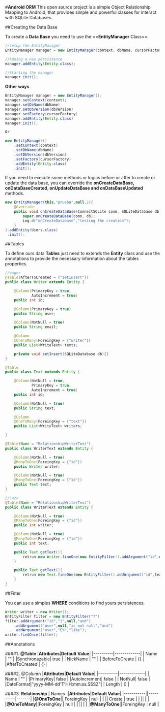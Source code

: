 #**Android ORM**
This open source project is a simple Object Relationship Mapping to Android, that provides simple and powerful classes for interact with SQLite Databases.


##Creating the Data Base

To create a **Data Base** you need to use the ==**EntityManager** Class==.

```java
//setup the EntityManager
EntityManager manager = new EntityManager(context, dbName, cursorFactory, dbVersion);

//Adding a new persistence
manager.addEntity(Entity.class);

//Starting the manager
manager.init();
```
**Other ways**
```java
EntityManager manager = new EntityManager();
manager.setContext(context);
manager.setDbName(dbName)
manager.setDbVersion(dbVersion)
manager.setFactory(cursorFactory)
manager.addEntity(Entity.class)
manager.init();

Or

new EntityManager()
	.setContext(context)
    .setDbName(dbName)
	.setDbVersion(dbVersion)
    .setFactory(cursorFactory)
    .addEntity(Entity.class)
    .init();
```

If you need to execute some methods or logics before or after to create or update the data base, you can override the **onCreateDataBase, onDataBaseCreated, onUpdateDataBase and onDataBaseUpdated** methods.

```java
new EntityManager(this,"prueba",null,2){
    @Override
    public void onCreateDataBase(ConnectSQLite conn, SQLiteDatabase db) {
        super.onCreateDataBase(conn, db);
        Log.d("onCreateDatabase","testing the creation");
    }
}.addEntity(Users.class)
 .init();
```

##Tables

To define ours data **Tables** just need to extends the **Entity** class and use the annotations to provide the necessary information about the tables properties.

```java
//eager
@Table(AfterToCreated = {"setInsert"})
public class Writer extends Entity {

    @Column(PrimaryKey = true,
            AutoIncrement = true)
    public int id;

    @Column(PrimaryKey = true)
    public String user;

    @Column(NotNull = true)
    public String email;

    @Column
    @OneToMany(ForeingKey = {"writer"})
    public List<WriteText> texts;

    private void setInsert(SQLiteDatabase db){}
}

@Table
public class Text extends Entity {

    @Column(NotNull = true,
            PrimaryKey = true,
            AutoIncrement = true)
    public int id;

    @Column(NotNull = true)
    public String text;

    @Column
    @OneToMany(ForeingKey = {"text"})
    public List<WriteText> writers;

}

@Table(Name = "RelationshipWriterText")
public class WriterText extends Entity {

    @Column(NotNull = true)
    @ManyToOne(ForeingKey = {"id"})
    public Writer writer;

    @Column(NotNull = true)
    @ManyToOne(ForeingKey = {"id"})
    public Text text;
}

//Lazy
@Table(Name = "RelationshipWriterText")
public class WriterText extends Entity {

    @Column(NotNull = true)
    @ManyToOne(ForeingKey = {"id"})
    public int writer;

    @Column(NotNull = true)
    @ManyToOne(ForeingKey = {"id"})
    public int text;

	public Text getText(){
    	retrun new Writer.fineOne(new EntityFilter().addArgument("id",writer+""));
    }

    public Text getText(){
    	retrun new Text.fineOne(new EntityFilter().addArgument("id",text+""));
    }
}
```

##Filter

You can use a simples **WHERE** conditions to find yours persistences.

```java
Writer writer = new Writer();
EntityFilter filter = new EntityFilter("?")
filter.addArgument("id","1",null,"and")
	.addArgument("user",null,"is not null","and")
    .addArgument("user","E%","like");
writer.findOnce(filter);
```

##Annotations

####1. **@Table**
|**Attributes**|**Default Value**|
|----------|-------------|
| Name     | 	""       |
|Synchronazable| true	 |
| NickName |	""		 |
| BeforeToCreate | {}	 |
|AfterToCreated | {}	 |

####2. @Column
|**Attributes**|**Default Value**|
|----------|-------------|
|	Name   | 	""		 |
|PrimaryKey|	false	 |
|AutoIncrement|	false	 |
|	NotNull|	false	 |
|DateFormat|"yyyy-MM-dd'T'HH:mm:ss.SSSZ"|
|	Length |	0		 |

####3. **Relationship**
|	Names	||**Attributes**|**Default Value**|
|-----------||----------|-------|
|**@OneToOne**||	ForeingKey	|	null	|
|			||	Create		|	true	|
|			||				|			|
|**@OneToMany**||ForeingKey	|	null	|
|			||				|			|
|**@ManyToOne**||ForeingKey	|	null	|